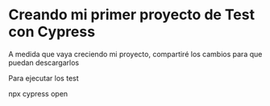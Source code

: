 # Creando mi primer proyecto de Test con Cypress

A medida que vaya creciendo mi proyecto, compartiré los cambios para que puedan descargarlos

Para ejecutar los test

npx cypress open
